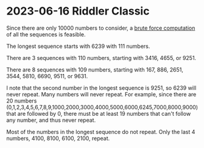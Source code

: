 2023-06-16 Riddler Classic
==========================
Since there are only 10000 numbers to consider, a
[brute force computation](20230616c.hs) of all the sequences is feasible.

The longest sequence starts with 6239 with 111 numbers.

There are 3 sequences with 110 numbers, starting with 3416, 4655, or 9251.

There are 8 sequences with 109 numbers, starting with 167, 886, 2651, 3544,
5810, 6690, 9511, or 9631.

I note that the second number in the longest sequence is 9251, so 6239 will
never repeat.  Many numbers will never repeat.  For example, since there
are 20 numbers
(0,1,2,3,4,5,6,7,8,9,1000,2000,3000,4000,5000,6000,6245,7000,8000,9000)
that are followed by 0, there must be at least 19 numbers that can't
follow any number, and thus never repeat.

Most of the numbers in the longest sequence do not repeat.  Only the last
4 numbers, 4100, 8100, 6100, 2100, repeat.
